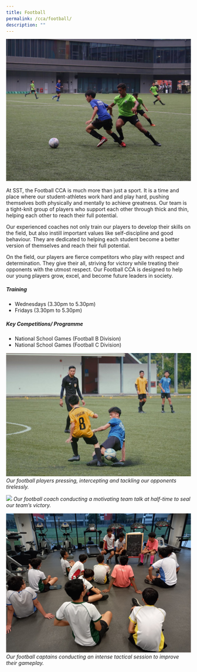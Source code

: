 ```yaml
---
title: Football
permalink: /cca/football/
description: ""
---
```

![](/images/CCA/football%20cca%203.jpg)

At SST, the Football CCA is much more than just a sport. It is a time and place where our student-athletes work hard and play hard, pushing themselves both physically and mentally to achieve greatness. Our team is a tight-knit group of players who support each other through thick and thin, helping each other to reach their full potential.

Our experienced coaches not only train our players to develop their skills on the field, but also instill important values like self-discipline and good behaviour. They are dedicated to helping each student become a better version of themselves and reach their full potential.

On the field, our players are fierce competitors who play with respect and determination. They give their all, striving for victory while treating their opponents with the utmost respect. Our Football CCA is designed to help our young players grow, excel, and become future leaders in society.

##### Training 
*   Wednesdays (3.30pm to 5.30pm)
*   Fridays (3.30pm to 5.30pm)
    
##### Key Competitions/ Programme
*   National School Games (Football B Division)
*   National School Games (Football C Division)

![](/images/CCA/football%20cca%201.jpg)
*Our football players pressing, intercepting and tackling our opponents tirelessly.*

![](/images/CCA/football%20cca%204.jpg)
*Our football coach conducting a motivating team talk at half-time to seal our team’s victory.*

![](/images/CCA/football%20cca%202.jpg)
*Our football captains conducting an intense tactical session to improve their gameplay.*